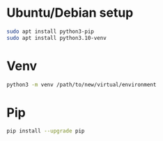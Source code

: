 # Ubuntu/Debian setup
```bash
sudo apt install python3-pip
sudo apt install python3.10-venv 
```

# Venv
```bash
python3 -m venv /path/to/new/virtual/environment
```

# Pip
```bash
pip install --upgrade pip
```